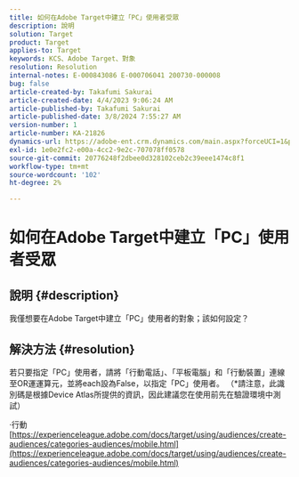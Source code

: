 ```yaml
---
title: 如何在Adobe Target中建立「PC」使用者受眾
description: 說明
solution: Target
product: Target
applies-to: Target
keywords: KCS、Adobe Target、對象
resolution: Resolution
internal-notes: E-000843086 E-000706041 200730-000008
bug: false
article-created-by: Takafumi Sakurai
article-created-date: 4/4/2023 9:06:24 AM
article-published-by: Takafumi Sakurai
article-published-date: 3/8/2024 7:55:27 AM
version-number: 1
article-number: KA-21826
dynamics-url: https://adobe-ent.crm.dynamics.com/main.aspx?forceUCI=1&pagetype=entityrecord&etn=knowledgearticle&id=e3ecdcf4-c7d2-ed11-a7c7-6045bd006ce9
exl-id: 1e0e2fc2-e00a-4cc2-9e2c-707078ff0578
source-git-commit: 20776248f2dbee0d328102ceb2c39eee1474c8f1
workflow-type: tm+mt
source-wordcount: '102'
ht-degree: 2%

---
```


# 如何在Adobe Target中建立「PC」使用者受眾

## 說明 {#description}

我僅想要在Adobe Target中建立「PC」使用者的對象；該如何設定？

## 解決方法 {#resolution}


若只要指定「PC」使用者，請將「行動電話」、「平板電腦」和「行動裝置」連線至OR運運算元，並將each設為False，以指定「PC」使用者。 （\*請注意，此識別碼是根據Device Atlas所提供的資訊，因此建議您在使用前先在驗證環境中測試）

·行動
[https://experienceleague.adobe.com/docs/target/using/audiences/create-audiences/categories-audiences/mobile.html](https://experienceleague.adobe.com/docs/target/using/audiences/create-audiences/categories-audiences/mobile.html)
